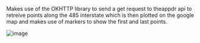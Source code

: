 Makes use of the OKHTTP library to send a get request to theappdr api to retreive points along the 485 interstate
which is then plotted on the google map and makes use of markers to show the first and last points.

![image](https://user-images.githubusercontent.com/98916620/182510871-bb8ac9f3-2d16-4d38-a92f-3686206f1f3f.png)
